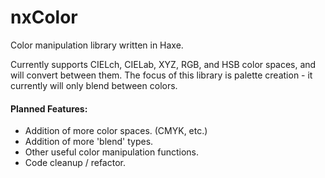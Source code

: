 nxColor
=======

Color manipulation library written in Haxe.

Currently supports CIELch, CIELab, XYZ, RGB, and HSB color spaces, and will convert between them.
The focus of this library is palette creation - it currently will only blend between colors.

#### Planned Features:
- Addition of more color spaces. (CMYK, etc.)
- Addition of more 'blend' types.
- Other useful color manipulation functions.
- Code cleanup / refactor.
